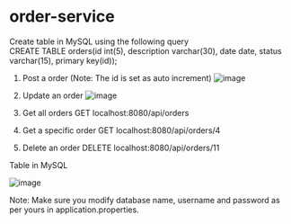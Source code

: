 # order-service

Create table in MySQL using the following query
<br/>
CREATE TABLE orders(id int(5), description varchar(30), date date, status varchar(15), primary key(id));

1. Post a order (Note: The id is set as auto increment)
![image](https://user-images.githubusercontent.com/37982804/149362001-2ce3e47f-2e20-45d8-a8df-769e025c605f.png)

2. Update an order
![image](https://user-images.githubusercontent.com/37982804/149362199-fcd339f4-3385-496c-9fe4-187809d22d4d.png)

3. Get all orders
GET localhost:8080/api/orders

4. Get a specific order
GET localhost:8080/api/orders/4

5. Delete an order
DELETE localhost:8080/api/orders/11

Table in MySQL

![image](https://user-images.githubusercontent.com/37982804/149362788-7ba005ad-660b-4f20-b5ed-ea7a076eca13.png)

Note: Make sure you modify database name, username and password as per yours in application.properties.
